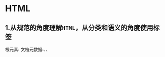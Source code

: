 # HTML

## 1.从规范的角度理解`HTML`，从分类和语义的角度使用标签

根元素:<html>
文档元数据:<link>、<meta>、<style>、<style>
内容分区:<header>、<nav>、 <section>、<aside> 、<footer> 、<h1>~<h6> 、<article> 、<address>、<hgroup>
文本内容:<main>、<div>、<p>、<pre>、<ol>、 <ul>、<li>、<dl> 、<dt>、<dd>、<figure> 、<figcaption>、<blockquote> 、<hr>
内联文本语义:<span>、<a>、<strong>、<em>、<q>、<br>、<mark>、<code>、<abbr>、<b>、<bdi>、<bdo>、<sub>、<sup>、<time>、<i>、<u>、<cite>、<data>、<kbd>、<nobr>、<s>、<samp>、<tt>、<var>、<wbr>、<rp>、<rt>、<rtc>、<ruby>
图片和多媒体:<img><audio> <video><track><map><area>
内嵌内容:<iframe>、<embed>、<object> 、<param>、<picture>、<source>
脚本:<canvas>、<noscript>、<script>
编辑标识:<del>、<ins>
表格内容:<table>、<caption>、<thead>、<tbody>、<tfoot>、<tr>、、<col><colgroup>、<th>、<td>
表单:<form> 、<input>、<textarea> 、<label>、<button>、<datalist>、<fieldset>、<legend>、<meter>、<optgroup>、<option>、<output>、<progress>、<select>
交互元素<details>、<summary>、<dialog>、<menu>
Web 组件:<slot>、<template>
过时的和弃用的元素 :<acronym><applet><basefont><bgsound><big><blink><center><command><content><dir><element><font><frame><frameset><image><isindex><keygen><listing><marquee><menuitem><multicol><nextid><nobr><noembed><noframes><plaintext><spacer><strike><shadow><tt><xmp>

## 2.常用页面标签的默认样式、自带属性、不同浏览器的差异、处理浏览器兼容问题的方式



## 3.元信息类标签(`head`、`title`、`meta`)的使用目的和配置方法

### 一、head

### 二、title

### 三、meta

## 4.`HTML5`离线缓存原理



## 5.可以使用`Canvas API`、`SVG`等绘制高性能的动画

